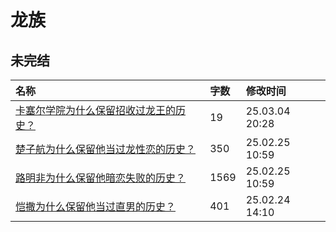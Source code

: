 # 龙族

## 未完结

|名称|字数|修改时间|
|:-|:-|:-|
|[卡塞尔学院为什么保留招收过龙王的历史？](卡塞尔学院为什么保留招收过龙王的历史？.md)|19|25.03.04 20:28|
|[楚子航为什么保留他当过龙性恋的历史？](楚子航为什么保留他当过龙性恋的历史？.md)|350|25.02.25 10:59|
|[路明非为什么保留他暗恋失败的历史？](路明非为什么保留他暗恋失败的历史？.md)|1569|25.02.25 10:59|
|[恺撒为什么保留他当过直男的历史？](恺撒为什么保留他当过直男的历史？.md)|401|25.02.24 14:10|

